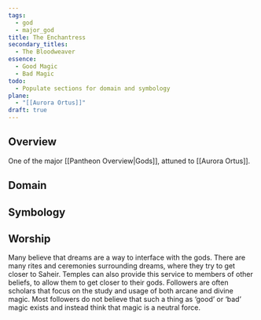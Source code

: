 ```yaml
---
tags:
  - god
  - major_god
title: The Enchantress
secondary_titles:
  - The Bloodweaver
essence:
  - Good Magic
  - Bad Magic
todo:
  - Populate sections for domain and symbology
plane:
  - "[[Aurora Ortus]]"
draft: true
---
```

## Overview
One of the major [[Pantheon Overview|Gods]], attuned to [[Aurora Ortus]].
## Domain

## Symbology

## Worship
Many believe that dreams are a way to interface with the gods. There are many rites and ceremonies surrounding dreams, where they try to get closer to Saheir. Temples can also provide this service to members of other beliefs, to allow them to get closer to their gods. Followers are often scholars that focus on the study and usage of both arcane and divine magic. Most followers do not believe that such a thing as ‘good’ or ‘bad’ magic exists and instead think that magic is a neutral force.